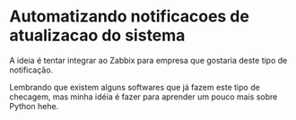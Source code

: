 # Automatizando notificacoes de atualizacao do sistema

A ideia é tentar integrar ao Zabbix para empresa que gostaria deste tipo de notificação.

Lembrando que existem alguns softwares que já fazem este tipo de checagem, mas minha idéia é fazer para aprender um pouco mais sobre Python hehe.